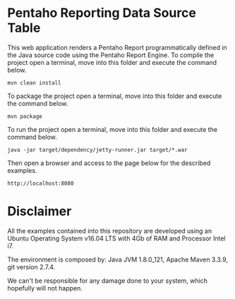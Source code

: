 Pentaho Reporting Data Source Table
===

This web application renders a Pentaho Report programmatically defined in the Java source code using the Pentaho Report Engine.
To compile the project open a terminal, move into this folder and execute the command below.

    mvn clean install

To package the project open a terminal, move into this folder and execute the command below.

    mvn package

To run the project open a terminal, move into this folder and execute the command below.

    java -jar target/dependency/jetty-runner.jar target/*.war

Then open a browser and access to the page below for the described examples.

    http://localhost:8080

# Disclaimer

All the examples contained into this repository are developed using an Ubuntu Operating System v16.04 LTS with 4Gb of RAM and Processor Intel i7. 

The environment is composed by: Java JVM 1.8.0_121, Apache Maven 3.3.9, git version 2.7.4.

We can't be responsible for any damage done to your system, which hopefully will not happen.
